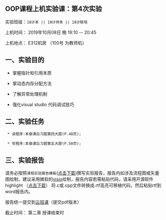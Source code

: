 **OOP课程上机实验课：第4次实验**
---

实验班级：`18计本 || 18计师本 || 18计联培`

上机时间： 2019年10月08日 晚 19:10 -- 20:45

上机地点：  E312机房 （100号 为教师机）



## 一、实验目的

*  掌握指针和引用本质
 
*  掌动态内存分配方法

*  了解异常处理机制

*  强化visual studio 代码调试技巧



## 二、实验任务

	 * 读程序:本章课后习题第四大题(P.48页);
	 
	 * 写程序:本章课后习题第五大题(P.50页);

## 三、实验报告

  请务必按照`课程实验报告模板`([点击下载](https://github.com/tsingke/OOP_Homework/raw/master/%E3%80%8A%E9%9D%A2%E5%90%91%E5%AF%B9%E8%B1%A1%E7%A8%8B%E5%BA%8F%E8%AE%BE%E8%AE%A1%E3%80%8B%E5%AE%9E%E9%AA%8C%E6%8A%A5%E5%91%8A%E6%A8%A1%E6%9D%BF.docx))撰写实验报告，报告内如涉及流程图或矢量图绘制，建议采用微软的[visio](https://pan.baidu.com/s/1L4y1pWXcJjojZlIAQZjPAg)绘制，报告内容若需粘贴代码，请采用开源软件highlight （[点击下载](http://www.andre-simon.de/zip/highlight-setup-3.53-x64.exe)） 将.c或.cpp文件转换成.rtf高亮可移植代码，然后粘贴rtf到word报告内。
  
  报告统一提交到[云班课](https://www.mosoteach.cn/web/index.php?c=passport&m=index)（提交pdf版本）
  
  截止时间： 第二章 授课结束时
